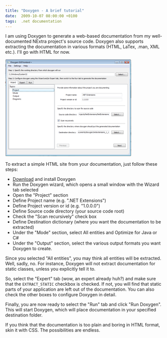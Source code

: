 ```yaml
---
title: "Doxygen - A brief tutorial"
date:  2009-10-07 08:00:00 +0100
tags:  .net documentation
---
```


I am using Doxygen to generate a web-based documentation from my well-documented
NExtra project's source code. Doxygen also supports extracting the documentation
in various formats (HTML, LaTex, .man, XML etc.). I'll go with HTML for now.

![Doxygen Wizard](/assets/blog/2009-10-07.png)

To extract a simple HTML site from your documentation, just follow these steps:

* [Download](http://www.stack.nl/~dimitri/doxygen/) and install Doxygen
* Run the Doxygen wizard, which opens a small window with the Wizard tab selected
* Open the "Project" section
* Define Project name (e.g. ".NET Extensions")
* Define Project version or id (e.g. "1.0.0.0")
* Define Source code directory (your source code root)
* Check the "Scan recursively" check box
* Define Destination dictionary (where you want the documentation to be extracted)
* Under the "Mode" section, select All entities and Optimize for Java or C#
* Under the "Output" section, select the various output formats you want Doxygen to create.

Since you selected "All entities", you may think all entities will be extracted.
Well, sadly, no. For instance, Doxygen will not extract documentation for static
classes, unless you explicitly tell it to.

So, select the "Expert" tab (wow, an expert already huh?) and make sure that the
`EXTRACT_STATIC` checkbox is checked. If not, you will find that static parts of
your application are left out of the documentation. You can also check the other
boxes to configure Doxygen in detail.

Finally, you are now ready to select the "Run" tab and click "Run Doxygen". This
will start Doxygen, which will place documentation in your specified destination
folder.

If you think that the documentation is too plain and boring in HTML format, skin
it with CSS. The possibilities are endless.